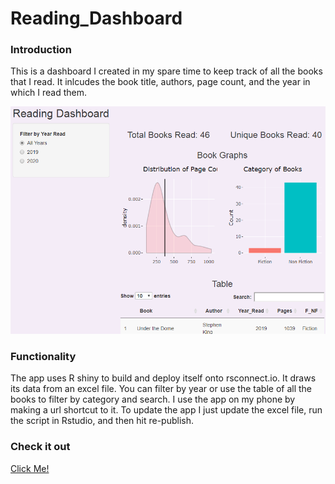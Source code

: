 # Reading_Dashboard

### Introduction

This is a dashboard I created in my spare time to keep track of all the books that I read. It inlcudes the book title, authors, page count, and the year in which I read them.

![](https://github.com/cody-little/Reading_Dashboard/blob/main/images/bookdashpic.PNG)

### Functionality 

The app uses R shiny to build and deploy itself onto rsconnect.io. It draws its data from an excel file. You can filter by year or use the table of all the books to filter by category and search. I use the app on my phone by making a url shortcut to it. To update the app I just update the excel file, run the script in Rstudio, and then hit re-publish. 

### Check it out

[Click Me!](https://codylittleshinyapps.shinyapps.io/Book_Dash/)
